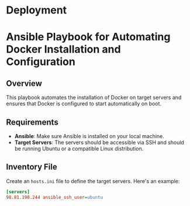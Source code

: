 # Deployment
# Ansible Playbook for Automating Docker Installation and Configuration

## Overview

This playbook automates the installation of Docker on target servers and ensures that Docker is configured to start automatically on boot.

## Requirements

- **Ansible**: Make sure Ansible is installed on your local machine.
- **Target Servers**: The servers should be accessible via SSH and should be running Ubuntu or a compatible Linux distribution.

## Inventory File

Create an `hosts.ini` file to define the target servers. Here's an example:

```ini
[servers]
98.81.198.244 ansible_ssh_user=ubuntu



